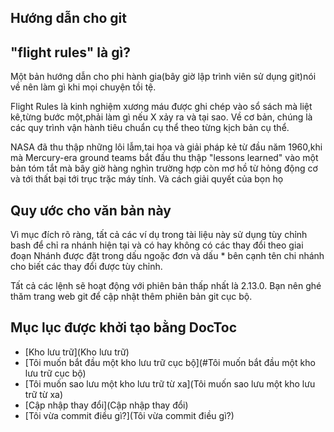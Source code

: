 ## Hướng dẫn cho git

## "flight rules" là gì?

Một bản hướng dẫn cho phi hành gia(bây giờ lập trình viên sử dụng git)nói về nên làm gì khi mọi chuyện tồi tệ.

Flight Rules là kinh nghiệm xương máu được ghi chép vào sổ sách mà liệt kê,từng bước một,phải làm gì nếu X xảy ra và tại sao.
Về cơ bản, chúng là các quy trình vận hành tiêu chuẩn cụ thể theo từng kịch bản cụ thể. 

NASA đã thu thập những lôi lẫm,tai họa và giải pháp kẻ từ đầu năm 1960,khi mà Mercury-era ground teams bắt đầu thu thập  "lessons learned" vào một bản tóm tắt mà bây giờ hàng nghìn trường hợp còn mơ hồ từ hỏng động cơ và tới thất bại tới trục trặc máy tính. Và cách giải quyết của bọn họ

## Quy ước cho văn bản này


Vì mục đích rõ ràng, tất cả các ví dụ trong tài liệu này sử dụng tùy chỉnh bash để chỉ ra nhánh hiện tại và có hay không có các thay đổi theo giai đoạn Nhánh được đặt trong dấu ngoặc đơn và dấu * bên cạnh tên chi nhánh cho biết các thay đổi được tùy chỉnh.

Tất cả các lệnh sẽ hoạt động với phiên bản thấp nhất là 2.13.0. Bạn nên ghé thăm trang web git để cập nhật thêm phiên bản git cục bộ.

## Mục lục được khởi tạo bằng DocToc

- [Kho lưu trữ](Kho lưu trữ)
- [Tôi muốn bắt đầu một kho lưu trữ cục bộ](#Tôi muốn bắt đầu một kho lưu trữ cục bộ)
- [Tôi muốn sao lưu một kho lưu trữ từ xa](Tôi muốn sao lưu một kho lưu trữ từ xa)
- [Cập nhập thay đổi](Cập nhập thay đổi)
- [Tôi vừa commit điều gì?](Tôi vừa commit điều gì?)
